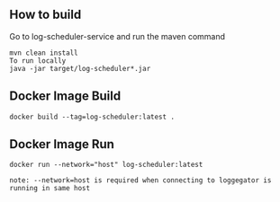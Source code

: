 ## How to build
Go to log-scheduler-service and run the maven command

    mvn clean install
    To run locally
    java -jar target/log-scheduler*.jar

## Docker Image Build

    docker build --tag=log-scheduler:latest .

## Docker Image Run

    docker run --network="host" log-scheduler:latest
    
    note: --network=host is required when connecting to loggegator is running in same host 
